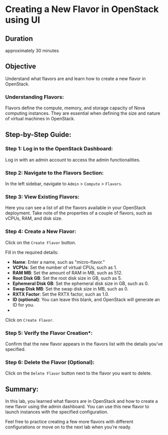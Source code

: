# Creating a New Flavor in OpenStack using UI

## Duration

approximately 30 minutes

## Objective

Understand what flavors are and learn how to create a new flavor in OpenStack.

### Understanding Flavors:

Flavors define the compute, memory, and storage capacity of Nova computing instances. They are essential when defining the size and nature of virtual machines in OpenStack.

## Step-by-Step Guide:

### Step 1: Log in to the OpenStack Dashboard:

Log in with an admin account to access the admin functionalities.

### Step 2: Navigate to the Flavors Section:

In the left sidebar, navigate to `Admin` > `Compute` > `Flavors`.

### Step 3: View Existing Flavors:

Here you can see a list of all the flavors available in your OpenStack deployment. Take note of the properties of a couple of flavors, such as vCPUs, RAM, and disk size.

### Step 4: Create a New Flavor:

Click on the `Create Flavor` button.

Fill in the required details:

- **Name**: Enter a name, such as "micro-flavor."
- **VCPUs**: Set the number of virtual CPUs, such as 1.
- **RAM MB**: Set the amount of RAM in MB, such as 512.
- **Root Disk GB**: Set the root disk size in GB, such as 5.
- **Ephemeral Disk GB**: Set the ephemeral disk size in GB, such as 0.
- **Swap Disk MB**: Set the swap disk size in MB, such as 0.
- **RXTX Factor**: Set the RXTX factor, such as 1.0.
- **ID (optional)**: You can leave this blank, and OpenStack will generate an ID for you.
-

Click on `Create Flavor`.

### Step 5: Verify the Flavor Creation*:

Confirm that the new flavor appears in the flavors list with the details you've specified.

### Step 6: Delete the Flavor (Optional):

Click on the `Delete Flavor` button next to the flavor you want to delete.

## Summary:

In this lab, you learned what flavors are in OpenStack and how to create a new flavor using the admin dashboard. You can use this new flavor to launch instances with the specified configuration.

Feel free to practice creating a few more flavors with different configurations or move on to the next lab when you're ready.
